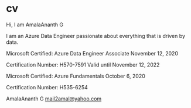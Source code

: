 # cv
Hi, I am AmalaAnanth G

I am an Azure Data Engineer passionate about everything that is driven by data.

Microsoft Certified: Azure Data Engineer Associate 	November 12, 2020

Certification Number: H570-7591 	Valid until 	November 12, 2022



Microsoft Certified: Azure Fundamentals 	October 6, 2020

Certification Number: H535-6254 




  AmalaAnanth G
  mail2amal@yahoo.com

